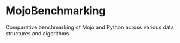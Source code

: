 # MojoBenchmarking
Comparative benchmarking of Mojo and Python across various data structures and algorithms.
